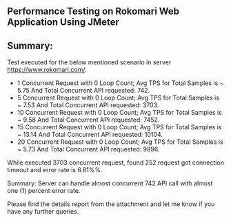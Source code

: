 ## Performance Testing on Rokomari Web Application Using JMeter

## Summary:
Test executed for the below mentioned scenario in server https://www.rokomari.com/.

- 1 Concurrent Request with 0 Loop Count; Avg TPS for Total Samples is ~ 5.75 And Total Concurrent API requested: 742.
- 5 Concurrent Request with 0 Loop Count; Avg TPS for Total Samples is ~ 7.53 And Total Concurrent API requested: 3703.
- 10 Concurrent Request with 0 Loop Count; Avg TPS for Total Samples is ~ 9.58 And Total Concurrent API requested: 7452.
- 15 Concurrent Request with 0 Loop Count; Avg TPS for Total Samples is ~ 13.14 And Total Concurrent API requested: 10104.
- 20 Concurrent Request with 0 Loop Count; Avg TPS for Total Samples is ~ 5.73 And Total Concurrent API requested: 9896.

While executed 3703 concurrent request, found 252 request got connection timeout and error rate is 6.81%%. 

Summary: Server can handle almost concurrent 742 API call with almost one (1) percent error rate.

Please find the details report from the attachment and let me know if you have any further queries.
